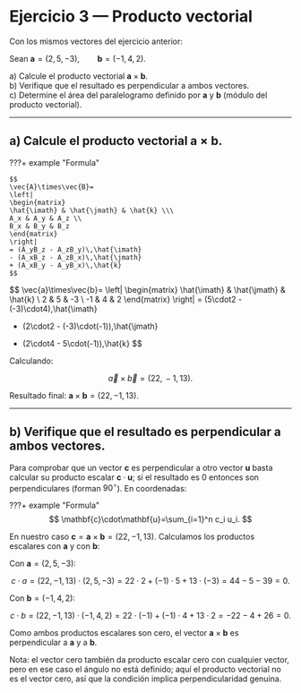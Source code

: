 # Ejercicio 3 — Producto vectorial

Con los mismos vectores del ejercicio anterior:

Sean $\mathbf{a}=(2,5,-3),\qquad \mathbf{b}=(-1,4,2).$

a) Calcule el producto vectorial $\mathbf{a}\times\mathbf{b}$.  
b) Verifique que el resultado es perpendicular a ambos vectores.  
c) Determine el área del paralelogramo definido por $\mathbf{a}$ y $\mathbf{b}$ (módulo del producto vectorial).

---

## a) Calcule el producto vectorial $\mathbf{a}\times\mathbf{b}$.

???+ example "Formula"

    $$
    \vec{A}\times\vec{B}=
    \left|
    \begin{matrix}
    \hat{\imath} & \hat{\jmath} & \hat{k} \\\
    A_x & A_y & A_z \\
    B_x & B_y & B_z
    \end{matrix}
    \right|
    = (A_yB_z - A_zB_y)\,\hat{\imath}
    - (A_xB_z - A_zB_x)\,\hat{\jmath}
    + (A_xB_y - A_yB_x)\,\hat{k}
    $$

$$
\vec{a}\times\vec{b}=
\left|
\begin{matrix}
\hat{\imath} & \hat{\jmath} & \hat{k} \\
2 & 5 & -3 \\
-1 & 4 & 2
\end{matrix}
\right|
= (5\cdot2 - (-3)\cdot4)\,\hat{\imath}
- (2\cdot2 - (-3)\cdot(-1))\,\hat{\jmath}
+ (2\cdot4 - 5\cdot(-1))\,\hat{k}
$$

Calculando:

$$
\vec{a}\times\vec{b} = (22,\,-1,\,13).
$$

Resultado final: $\mathbf{a}\times\mathbf{b} = (22, -1, 13)$.

---

## b) Verifique que el resultado es perpendicular a ambos vectores.

Para comprobar que un vector $\mathbf{c}$ es perpendicular a otro vector $\mathbf{u}$ basta calcular su producto escalar $\mathbf{c}\cdot\mathbf{u}$; si el resultado es 0 entonces son perpendiculares (forman $90^\circ$). En coordenadas:

???+ example "Formula"
    $$
    \mathbf{c}\cdot\mathbf{u}=\sum_{i=1}^n c_i u_i.
    $$

En nuestro caso $\mathbf{c}=\mathbf{a}\times\mathbf{b}=(22,-1,13)$. Calculamos los productos escalares con $\mathbf{a}$ y con $\mathbf{b}$:

Con $\mathbf{a}=(2,5,-3)$:

$$
c \cdot a = (22,-1,13)\cdot(2,5,-3) = 22\cdot2 + (-1)\cdot5 + 13\cdot(-3) = 44 -5 -39 = 0.
$$

Con $\mathbf{b}=(-1,4,2)$:

$$
c \cdot b = (22,-1,13)\cdot(-1,4,2) = 22\cdot(-1) + (-1)\cdot4 + 13\cdot2 = -22 -4 +26 = 0.
$$

Como ambos productos escalares son cero, el vector $\mathbf{a}\times\mathbf{b}$ es perpendicular a $\mathbf{a}$ y a $\mathbf{b}$.

Nota: el vector cero también da producto escalar cero con cualquier vector, pero en ese caso el ángulo no está definido; aquí el producto vectorial no es el vector cero, así que la condición implica perpendicularidad genuina.
